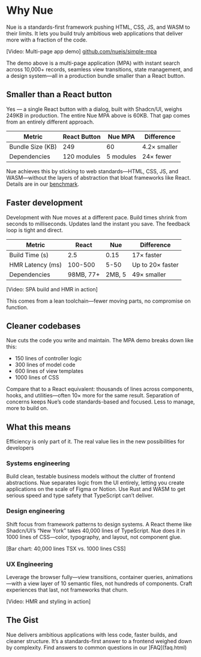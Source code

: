 
# Why Nue
Nue is a standards-first framework pushing HTML, CSS, JS, and WASM to their limits. It lets you build truly ambitious web applications that deliver more with a fraction of the code.

[Video: Multi-page app demo]
[github.com/nuejs/simple-mpa](#)

The demo above is a multi-page application (MPA) with instant search across 10,000+ records, seamless view transitions, state management, and a design system—all in a production bundle smaller than a React button.

## Smaller than a React button
Yes — a single React button with a dialog, built with Shadcn/UI, weighs 249KB in production. The entire Nue MPA above is 60KB. That gap comes from an entirely different approach.

| Metric            | React Button | Nue MPA     | Difference       |
|-------------------|--------------|-------------|------------------|
| Bundle Size (KB)  | 249          | 60          | 4.2× smaller     |
| Dependencies      | 120 modules  | 5 modules   | 24× fewer        |

Nue achieves this by sticking to web standards—HTML, CSS, JS, and WASM—without the layers of abstraction that bloat frameworks like React. Details are in our [benchmark](#).

## Faster development
Development with Nue moves at a different pace. Build times shrink from seconds to milliseconds. Updates land the instant you save. The feedback loop is tight and direct.

| Metric            | React        | Nue         | Difference       |
|-------------------|--------------|-------------|------------------|
| Build Time (s)    | 2.5          | 0.15        | 17× faster       |
| HMR Latency (ms)  | 100-500      | 5-50        | Up to 20× faster |
| Dependencies      | 98MB, 77+    | 2MB, 5      | 49× smaller      |

[Video: SPA build and HMR in action]

This comes from a lean toolchain—fewer moving parts, no compromise on function.

## Cleaner codebases
Nue cuts the code you write and maintain. The MPA demo breaks down like this:

- 150 lines of controller logic
- 300 lines of model code
- 600 lines of view templates
- 1000 lines of CSS

Compare that to a React equivalent: thousands of lines across components, hooks, and utilities—often 10× more for the same result. Separation of concerns keeps Nue’s code standards-based and focused. Less to manage, more to build on.

## What this means
Efficiency is only part of it. The real value lies in the new possibilities for developers

### Systems engineering
Build clean, testable business models without the clutter of frontend abstractions. Nue separates logic from the UI entirely, letting you create applications on the scale of Figma or Notion. Use Rust and WASM to get serious speed and type safety that TypeScript can’t deliver.


### Design engineering
Shift focus from framework patterns to design systems. A React theme like Shadcn/UI’s “New York” takes 40,000 lines of TypeScript. Nue does it in 1000 lines of CSS—color, typography, and layout, not component glue.

[Bar chart: 40,000 lines TSX vs. 1000 lines CSS]

### UX Engineering
Leverage the browser fully—view transitions, container queries, animations—with a view layer of 10 semantic files, not hundreds of components. Craft experiences that last, not frameworks that churn.

[Video: HMR and styling in action]

## The Gist
Nue delivers ambitious applications with less code, faster builds, and cleaner structure. It’s a standards-first answer to a frontend weighed down by complexity. Find answers to common questions in our ]FAQ](faq.html)

